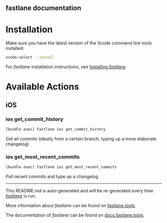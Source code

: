 fastlane documentation
----

# Installation

Make sure you have the latest version of the Xcode command line tools installed:

```sh
xcode-select --install
```

For _fastlane_ installation instructions, see [Installing _fastlane_](https://docs.fastlane.tools/#installing-fastlane)

# Available Actions

## iOS

### ios get_commit_history

```sh
[bundle exec] fastlane ios get_commit_history
```

Get all commits (ideally from a certain branch, typing up a more elaborate changelog)

### ios get_most_recent_commits

```sh
[bundle exec] fastlane ios get_most_recent_commits
```

Pull recent commits and type up a changelog

----

This README.md is auto-generated and will be re-generated every time [_fastlane_](https://fastlane.tools) is run.

More information about _fastlane_ can be found on [fastlane.tools](https://fastlane.tools).

The documentation of _fastlane_ can be found on [docs.fastlane.tools](https://docs.fastlane.tools).

